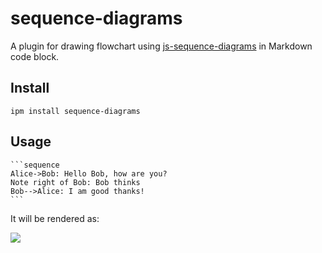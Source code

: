 # sequence-diagrams

A plugin for drawing flowchart using [js-sequence-diagrams](https://bramp.github.io/js-sequence-diagrams/) in Markdown code block.

## Install

```shell
ipm install sequence-diagrams
```

## Usage

    ```sequence
    Alice->Bob: Hello Bob, how are you?
    Note right of Bob: Bob thinks
    Bob-->Alice: I am good thanks!
    ```

It will be rendered as:

![](https://github.com/inkdropapp/inkdrop-sequence-diagrams/raw/master/docs/images/example-01.png)
